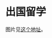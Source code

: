# 出国留学

图片见[这个地址](https://github.com/Xianlyu/My_pictures/blob/8808cc9d768b680c39dbd8157c0c1d672dca3dce/studying_abroad.jpg)。